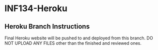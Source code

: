 # INF134-Heroku

## Heroku Branch Instructions

Final Heroku website will be pushed to and deployed from this branch. DO NOT UPLOAD ANY FILES other than the finished and reviewed ones. 